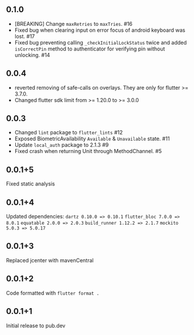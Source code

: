 ## 0.1.0

- [BREAKING] Change `maxRetries` to `maxTries`. #16
- Fixed bug when clearing input on error focus of android keyboard was lost. #17
- Fixed bug preventing calling `_checkInitialLockStatus` twice and added `isCorrectPin` method to authenticator for verifying pin without unlocking. #14

## 0.0.4

- reverted removing of safe-calls on overlays. They are only for flutter >= 3.7.0.
- Changed flutter sdk limit from >= 1.20.0 to  >= 3.0.0

## 0.0.3

- Changed `lint` package to `flutter_lints` #12
- Exposed BiometricAvailability `Available` & `Unavailable` state. #11
- Update `local_auth` package to 2.1.3 #9
- Fixed crash when returning Unit through MethodChannel. #5

## 0.0.1+5

Fixed static analysis

## 0.0.1+4

Updated dependencies:
`dartz 0.10.0 => 0.10.1`
`flutter_bloc 7.0.0 => 8.0.1`
`equatable 2.0.0 => 2.0.3`
`build_runner 1.12.2 => 2.1.7`
`mockito 5.0.3 => 5.0.17`

## 0.0.1+3

Replaced jcenter with mavenCentral

## 0.0.1+2

Code formatted with `flutter format .`

## 0.0.1+1

Initial release to pub.dev
